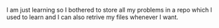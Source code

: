 I am just learning so I bothered to store all my problems in a repo which I used to learn 
and I can also retrive my files whenever I want.
